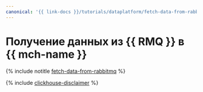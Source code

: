 ```yaml
---
canonical: '{{ link-docs }}/tutorials/dataplatform/fetch-data-from-rabbitmq'
---
```


# Получение данных из {{ RMQ }} в {{ mch-name }}

{% include notitle [fetch-data-from-rabbitmq](../../_tutorials/dataplatform/fetch-data-from-rabbitmq.md) %}

{% include [clickhouse-disclaimer](../../_includes/clickhouse-disclaimer.md) %}
